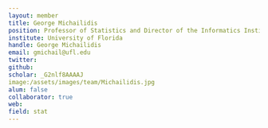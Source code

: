 ```yaml
---
layout: member
title: George Michailidis
position: Professor of Statistics and Director of the Informatics Institute
institute: University of Florida
handle: George Michailidis
email: gmichail@ufl.edu
twitter: 
github: 
scholar: _G2nlf8AAAAJ
image:/assets/images/team/Michailidis.jpg
alum: false
collaborator: true
web: 
field: stat
---
```






